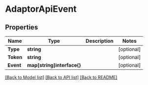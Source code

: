 # AdaptorApiEvent

## Properties

Name | Type | Description | Notes
------------ | ------------- | ------------- | -------------
**Type** | **string** |  | [optional] 
**Token** | **string** |  | [optional] 
**Event** | **map[string]interface{}** |  | [optional] 

[[Back to Model list]](../README.md#documentation-for-models) [[Back to API list]](../README.md#documentation-for-api-endpoints) [[Back to README]](../README.md)


